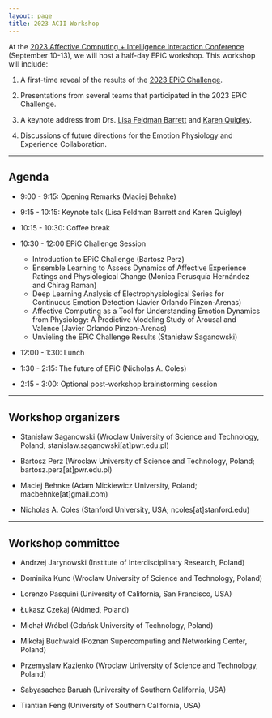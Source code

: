 ```yaml
---
layout: page
title: 2023 ACII Workshop
---
```


At the <a href = "https://acii-conf.net/">2023 Affective Computing + Intelligence Interaction Conference</a> (September 10-13), we will host a half-day EPiC workshop. This workshop will include:

1. A first-time reveal of the results of the <a href = "https://epic-collab.github.io/competition/">2023 EPiC Challenge</a>.

2. Presentations from several teams that participated in the 2023 EPiC Challenge.

3. A keynote address from Drs. <a href = "https://lisafeldmanbarrett.com/">Lisa Feldman Barrett</a> and <a href = "https://cos.northeastern.edu/people/karen-quigley/">Karen Quigley</a>.

4. Discussions of future directions for the Emotion Physiology and Experience Collaboration.


***
## Agenda
* 9:00 - 9:15: Opening Remarks (Maciej Behnke)

* 9:15 - 10:15: Keynote talk (Lisa Feldman Barrett and Karen Quigley)

* 10:15 - 10:30: Coffee break

* 10:30 - 12:00 EPiC Challenge Session
	* Introduction to EPiC Challenge (Bartosz Perz)
	* Ensemble Learning to Assess Dynamics of Affective Experience Ratings and Physiological Change (Monica Perusquía Hernández and Chirag Raman)
	* Deep Learning Analysis of Electrophysiological Series for Continuous Emotion Detection (Javier Orlando Pinzon-Arenas)
	* Affective Computing as a Tool for Understanding Emotion Dynamics from Physiology: A Predictive Modeling Study of Arousal and Valence (Javier Orlando Pinzon-Arenas)
	* Unvieling the EPiC Challenge Results (Stanisław Saganowski)

* 12:00 - 1:30: Lunch

* 1:30 - 2:15: The future of EPiC (Nicholas A. Coles)

* 2:15 - 3:00: Optional post-workshop brainstorming session

***
## Workshop organizers

* Stanisław Saganowski (Wroclaw University of Science and Technology, Poland; stanislaw.saganowski[at]pwr.edu.pl)

* Bartosz Perz (Wroclaw University of Science and Technology, Poland; bartosz.perz[at]pwr.edu.pl)

* Maciej Behnke (Adam Mickiewicz University, Poland; macbehnke[at]gmail.com)

* Nicholas A. Coles (Stanford University, USA; ncoles[at]stanford.edu)


***
## Workshop committee

* Andrzej Jarynowski (Institute of Interdisciplinary Research, Poland)

* Dominika Kunc (Wroclaw University of Science and Technology, Poland)

* Lorenzo Pasquini (University of California, San Francisco, USA)

* Łukasz Czekaj (Aidmed, Poland)

* Michał Wróbel (Gdańsk University of Technology, Poland)

* Mikołaj Buchwald (Poznan Supercomputing and Networking Center, Poland)

* Przemyslaw Kazienko (Wroclaw University of Science and Technology, Poland)

* Sabyasachee Baruah (University of Southern California, USA)

* Tiantian Feng (University of Southern California, USA)